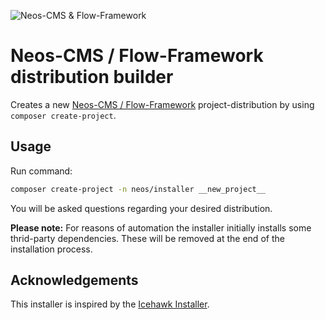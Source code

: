 
![Neos-CMS & Flow-Framework ](https://avatars3.githubusercontent.com/u/11575267?s=400&v=4)

# Neos-CMS / Flow-Framework distribution builder

Creates a new [Neos-CMS / Flow-Framework](https://www.neos.io) project-distribution by using `composer create-project`.

## Usage

Run command:

```bash
composer create-project -n neos/installer __new_project__
```

You will be asked questions regarding your desired distribution.

**Please note:** For reasons of automation the installer initially installs some thrid-party dependencies. 
These will be removed at the end of the installation process.

## Acknowledgements

This installer is inspired by the [Icehawk Installer](https://github.com/icehawk/installer). 
